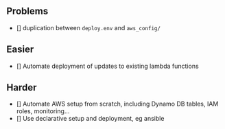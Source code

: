 ## Problems
- [] duplication between `deploy.env` and `aws_config/`

## Easier
- [] Automate deployment of updates to existing lambda functions

## Harder
- [] Automate AWS setup from scratch, including Dynamo DB tables, IAM roles, monitoring...
- [] Use declarative setup and deployment, eg ansible
